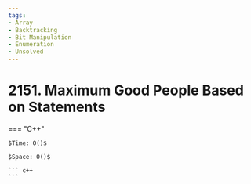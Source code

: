 ```yaml
---
tags:
- Array
- Backtracking
- Bit Manipulation
- Enumeration
- Unsolved
---
```



# 2151. Maximum Good People Based on Statements

=== "C++"

    $Time: O()$

    $Space: O()$

    ``` c++
    ```